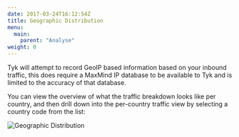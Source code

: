 ```yaml
---
date: 2017-03-24T16:12:54Z
title: Geographic Distribution
menu:
  main:
    parent: "Analyse"
weight: 0 
---
```


Tyk will attempt to record GeoIP based information based on your inbound traffic, this does require a MaxMind IP database to be available to Tyk and is limited to the accuracy of that database.

You can view the overview of what the traffic breakdown looks like per country, and then drill down into the per-country traffic view by selecting a country code from the list:

![Geographic Distribution][1]

[1]: /docs/img/dashboard/system-management/geographicDistribution.png

